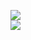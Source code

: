[![](https://img.shields.io/badge/Made%20With-Github%20Spray-lightgrey.svg?style=for-the-badge&logo=github)](https://github.com/Annihil/github-spray#30067)  
[![](https://i.imgur.com/2DrTn0Z.gif)](https://github.com/Annihil/github-spray)
